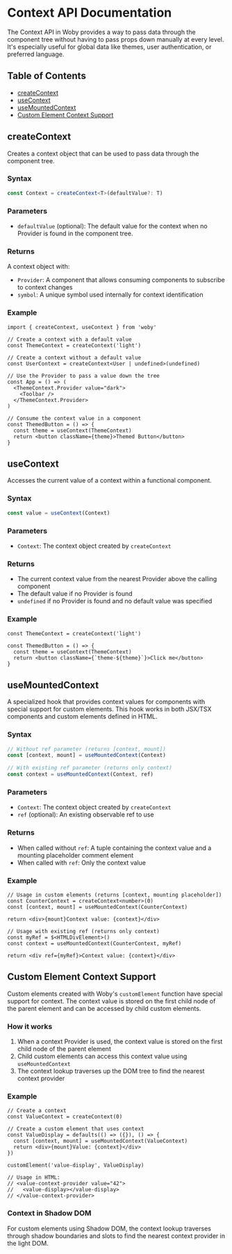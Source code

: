 # Context API Documentation

The Context API in Woby provides a way to pass data through the component tree without having to pass props down manually at every level. It's especially useful for global data like themes, user authentication, or preferred language.

## Table of Contents

- [createContext](#createcontext)
- [useContext](#usecontext)
- [useMountedContext](#usemountedcontext)
- [Custom Element Context Support](#custom-element-context-support)

## createContext

Creates a context object that can be used to pass data through the component tree.

### Syntax

```typescript
const Context = createContext<T>(defaultValue?: T)
```

### Parameters

- `defaultValue` (optional): The default value for the context when no Provider is found in the component tree.

### Returns

A context object with:
- `Provider`: A component that allows consuming components to subscribe to context changes
- `symbol`: A unique symbol used internally for context identification

### Example

```tsx
import { createContext, useContext } from 'woby'

// Create a context with a default value
const ThemeContext = createContext('light')

// Create a context without a default value
const UserContext = createContext<User | undefined>(undefined)

// Use the Provider to pass a value down the tree
const App = () => (
  <ThemeContext.Provider value="dark">
    <Toolbar />
  </ThemeContext.Provider>
)

// Consume the context value in a component
const ThemedButton = () => {
  const theme = useContext(ThemeContext)
  return <button className={theme}>Themed Button</button>
}
```

## useContext

Accesses the current value of a context within a functional component.

### Syntax

```typescript
const value = useContext(Context)
```

### Parameters

- `Context`: The context object created by `createContext`

### Returns

- The current context value from the nearest Provider above the calling component
- The default value if no Provider is found
- `undefined` if no Provider is found and no default value was specified

### Example

```tsx
const ThemeContext = createContext('light')

const ThemedButton = () => {
  const theme = useContext(ThemeContext)
  return <button className={`theme-${theme}`}>Click me</button>
}
```

## useMountedContext

A specialized hook that provides context values for components with special support for custom elements. This hook works in both JSX/TSX components and custom elements defined in HTML.

### Syntax

```typescript
// Without ref parameter (returns [context, mount])
const [context, mount] = useMountedContext(Context)

// With existing ref parameter (returns only context)
const context = useMountedContext(Context, ref)
```

### Parameters

- `Context`: The context object created by `createContext`
- `ref` (optional): An existing observable ref to use

### Returns

- When called without `ref`: A tuple containing the context value and a mounting placeholder comment element
- When called with `ref`: Only the context value

### Example

```tsx
// Usage in custom elements (returns [context, mounting placeholder])
const CounterContext = createContext<number>(0)
const [context, mount] = useMountedContext(CounterContext)

return <div>{mount}Context value: {context}</div>

// Usage with existing ref (returns only context)
const myRef = $<HTMLDivElement>()
const context = useMountedContext(CounterContext, myRef)

return <div ref={myRef}>Context value: {context}</div>
```

## Custom Element Context Support

Custom elements created with Woby's `customElement` function have special support for context. The context value is stored on the first child node of the parent element and can be accessed by child custom elements.

### How it works

1. When a context Provider is used, the context value is stored on the first child node of the parent element
2. Child custom elements can access this context value using `useMountedContext`
3. The context lookup traverses up the DOM tree to find the nearest context provider

### Example

```tsx
// Create a context
const ValueContext = createContext(0)

// Create a custom element that uses context
const ValueDisplay = defaults(() => ({}), () => {
  const [context, mount] = useMountedContext(ValueContext)
  return <div>{mount}Value: {context}</div>
})

customElement('value-display', ValueDisplay)

// Usage in HTML:
// <value-context-provider value="42">
//   <value-display></value-display>
// </value-context-provider>
```

### Context in Shadow DOM

For custom elements using Shadow DOM, the context lookup traverses through shadow boundaries and slots to find the nearest context provider in the light DOM.